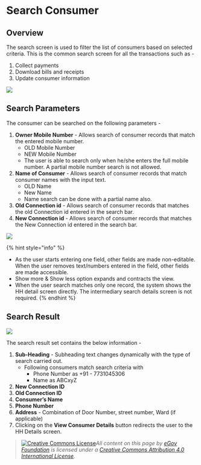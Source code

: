 # Search Consumer

## Overview

The search screen is used to filter the list of consumers based on selected criteria. This is the common search screen for all the transactions such as -

1. Collect payments
2. Download bills and receipts
3. Update consumer information

![](<../../../.gitbook/assets/image (146).png>)

## Search Parameters

The consumer can be searched on the following parameters -

1. **Owner Mobile Number** - Allows search of consumer records that match the entered mobile number.
   * OLD Mobile Number
   * NEW Mobile Number
   * The user is able to search only when he/she enters the full mobile number. A partial mobile number search is not allowed.
2. **Name of Consumer** - Allows search of consumer records that match consumer names with the input text.
   * OLD Name
   * New Name
   * Name search can be done with a partial name also.
3. **Old Connection id** - Allows search of consumer records that matches the old Connection id entered in the search bar.
4. **New Connection id** - Allows search of consumer records that matches the New Connection id entered in the search bar.

![](<../../../.gitbook/assets/image (131).png>)

{% hint style="info" %}
* As the user starts entering one field, other fields are made non-editable. When the user removes text/numbers entered in the field, other fields are made accessible.
* Show more & Show less option expands and contracts the view.
* When the user search matches only one record, the system shows the HH detail screen directly. The intermediary search details screen is not required.
{% endhint %}

## Search Result

![](<../../../.gitbook/assets/image (140).png>)

The search result set contains the below information  -

1. **Sub-Heading** - Subheading text changes dynamically with the type of search carried out.
   * Following consumers match search criteria with
     * Phone Number as +91 - 7731045306
     * Name as ABCxyZ
2. **New Connection ID**
3. **Old Connection ID**
4. **Consumer’s Name**
5. **Phone Number**
6. **Address** - Combination of Door Number, street number, Ward (if applicable)
7. Clicking on the **View Consumer Details** button redirects the user to the HH Details screen.

> [![Creative Commons License](https://i.creativecommons.org/l/by/4.0/80x15.png)_​_](http://creativecommons.org/licenses/by/4.0/)_All content on this page by_ [_eGov Foundation_](https://egov.org.in/) _is licensed under a_ [_Creative Commons Attribution 4.0 International License_](http://creativecommons.org/licenses/by/4.0/)_._
